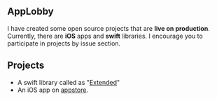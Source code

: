 ## AppLobby

I have created some open source projects that are **live on production**. Currently, there are **iOS** apps and **swift** libraries. I encourage you to participate in projects by issue section.

## Projects

- A swift library called as "[Extended](https://github.com/App-Lobby/Extended)"
- An iOS app on [appstore](https://apps.apple.com/us/app/trash/id1618653423).
